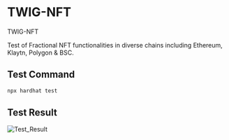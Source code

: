 # TWIG-NFT
TWIG-NFT 

Test of Fractional NFT functionalities in diverse chains including Ethereum, Klaytn, Polygon & BSC.

## Test Command
```bash
npx hardhat test
```

## Test Result
![Test_Result](https://i.ibb.co/NtvtQmt/image.png)

